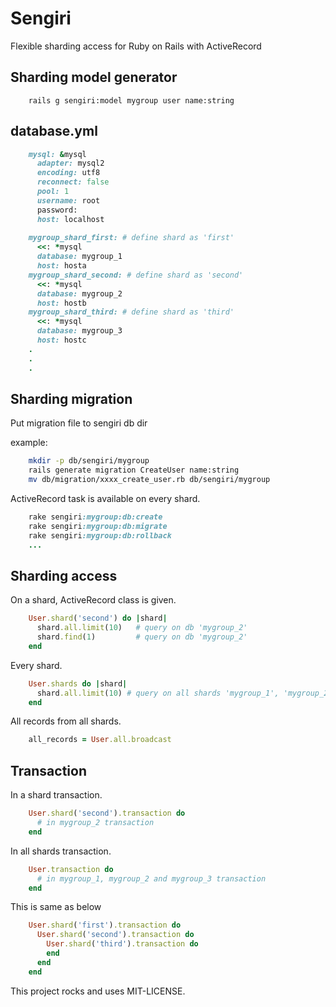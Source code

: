 # Sengiri

Flexible sharding access for Ruby on Rails with ActiveRecord

## Sharding model generator

```
    rails g sengiri:model mygroup user name:string
```

## database.yml

```ruby
    mysql: &mysql
      adapter: mysql2
      encoding: utf8
      reconnect: false
      pool: 1
      username: root
      password:
      host: localhost
    
    mygroup_shard_first: # define shard as 'first'
      <<: *mysql
      database: mygroup_1
      host: hosta
    mygroup_shard_second: # define shard as 'second'
      <<: *mysql
      database: mygroup_2
      host: hostb
    mygroup_shard_third: # define shard as 'third'
      <<: *mysql
      database: mygroup_3
      host: hostc
    .
    .
    .
```

## Sharding migration

Put migration file to sengiri db dir

example:

```bash
    mkdir -p db/sengiri/mygroup
    rails generate migration CreateUser name:string
    mv db/migration/xxxx_create_user.rb db/sengiri/mygroup
```

ActiveRecord task is available on every shard.

```ruby
    rake sengiri:mygroup:db:create
    rake sengiri:mygroup:db:migrate
    rake sengiri:mygroup:db:rollback
    ...
```
    
## Sharding access

On a shard, ActiveRecord class is given.

```ruby
    User.shard('second') do |shard|
      shard.all.limit(10)   # query on db 'mygroup_2'
      shard.find(1)         # query on db 'mygroup_2'
    end
```

Every shard.

```ruby
    User.shards do |shard|
      shard.all.limit(10) # query on all shards 'mygroup_1', 'mygroup_2', 'mygroup_3'
    end
```

All records from all shards.

```ruby
    all_records = User.all.broadcast
```

## Transaction

In a shard transaction.

```ruby
    User.shard('second').transaction do
      # in mygroup_2 transaction
    end
```

In all shards transaction.

```ruby
    User.transaction do
      # in mygroup_1, mygroup_2 and mygroup_3 transaction
    end
```

This is same as below

```ruby
    User.shard('first').transaction do
      User.shard('second').transaction do
        User.shard('third').transaction do
        end
      end
    end
```

This project rocks and uses MIT-LICENSE.
